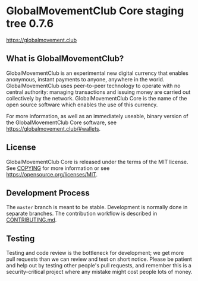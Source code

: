 GlobalMovementClub Core staging tree 0.7.6
===============================

https://globalmovement.club


What is GlobalMovementClub?
----------------

GlobalMovementClub is an experimental new digital currency that enables anonymous, instant
payments to anyone, anywhere in the world. GlobalMovementClub uses peer-to-peer technology
to operate with no central authority: managing transactions and issuing money
are carried out collectively by the network. GlobalMovementClub Core is the name of the open
source software which enables the use of this currency.

For more information, as well as an immediately useable, binary version of
the GlobalMovementClub Core software, see https://globalmovement.club/#wallets.


License
-------

GlobalMovementClub Core is released under the terms of the MIT license. See [COPYING](COPYING) for more
information or see https://opensource.org/licenses/MIT.

Development Process
-------------------

The `master` branch is meant to be stable. Development is normally done in separate branches.
The contribution workflow is described in [CONTRIBUTING.md](CONTRIBUTING.md).

Testing
-------

Testing and code review is the bottleneck for development; we get more pull
requests than we can review and test on short notice. Please be patient and help out by testing
other people's pull requests, and remember this is a security-critical project where any mistake might cost people
lots of money.
